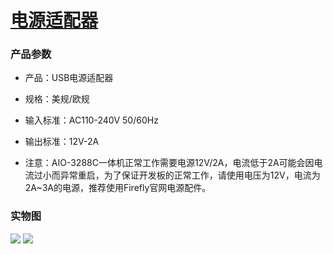 # [电源适配器](https://store.t-firefly.com/goods.php?id=31)
### 产品参数
* 产品：USB电源适配器
* 规格：美规/欧规
* 输入标准：AC110-240V 50/60Hz
* 输出标准：12V-2A

* 注意：AIO-3288C一体机正常工作需要电源12V/2A，电流低于2A可能会因电流过小而异常重启，为了保证开发板的正常工作，请使用电压为12V，电流为2A~3A的电源，推荐使用Firefly官网电源配件。
### 实物图
![](img/module_power_adapter1.png)
![](img/module_power_adapter2.png)